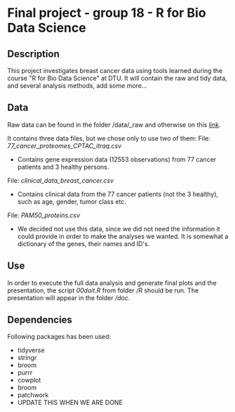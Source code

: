 # Final project - group 18 - R for Bio Data Science

## Description
This project investigates breast cancer data using tools learned during the course "R for Bio Data Science" at DTU. It will contain the raw and tidy data, and several analysis methods, add some more...

## Data
Raw data can be found in the folder /data/_raw and otherwise on this [link](https://www.kaggle.com/piotrgrabo/breastcancerproteomes). 

It contains three data files, but we chose only to use two of them:
File: *77_cancer_proteomes_CPTAC_itraq.csv* 
- Contains gene expression data (12553 observations) from 77 cancer patients and 3 healthy persons. 

File: *clinical_data_breast_cancer.csv* 
- Contains clinical data from the 77 cancer patients (not the 3 healthy), such as age, gender, tumor class etc. 

File: *PAM50_proteins.csv* 
- We decided not use this data, since we did not need the information it could provide in order to make the analyses we wanted. It is somewhat a dictionary of the genes, their names and ID's. 

## Use
In order to execute the full data analysis and generate final plots and the presentation, the script *00doit.R* from folder */R* should be run. The presentation will appear in the folder */doc*. 

## Dependencies
Following packages has been used:
- tidyverse
- stringr
- broom
- purrr
- cowplot
- broom
- patchwork
- UPDATE THIS WHEN WE ARE DONE

